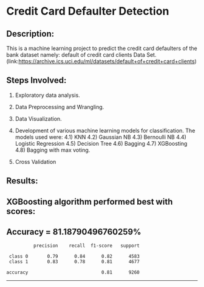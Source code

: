 # Credit Card Defaulter Detection

## Description:

This is a machine learning project to predict the credit card defaulters of the bank dataset namely: 
default of credit card clients Data Set. (link:https://archive.ics.uci.edu/ml/datasets/default+of+credit+card+clients)

## Steps Involved:

1) Exploratory data analysis.
2) Data Preprocessing and Wrangling.
3) Data Visualization.
4) Development of various machine learning models for classification. The models used were:
  4.1) KNN
  4.2) Gaussian NB
  4.3) Bernoulli NB
  4.4) Logistic Regression
  4.5) Decision Tree
  4.6) Bagging
  4.7) XGBoosting
  4.8) Bagging with max voting.
  
5) Cross Validation


## Results:

XGBoosting algorithm performed best with scores:
-------------------------------------------------------------
Accuracy = 81.18790496760259%
-------------------------------------------------------------
              precision    recall  f1-score   support

     class 0       0.79      0.84      0.82      4583
     class 1       0.83      0.78      0.81      4677

    accuracy                           0.81      9260

-------------------------------------------------------------
